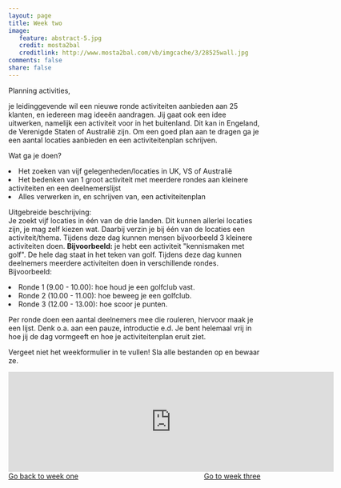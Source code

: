 ```yaml
---
layout: page 
title: Week two 
image: 
   feature: abstract-5.jpg
   credit: mosta2bal
   creditlink: http://www.mosta2bal.com/vb/imgcache/3/28525wall.jpg
comments: false
share: false 
---
```

Planning activities,

je leidinggevende wil een nieuwe ronde activiteiten aanbieden aan 25 klanten, en iedereen mag ideeën aandragen. Jij gaat ook een idee uitwerken, namelijk een activiteit voor in het buitenland. Dit kan in Engeland, de Verenigde Staten of Australië zijn. Om een goed plan aan te dragen ga je een aantal locaties aanbieden en een activiteitenplan schrijven.

Wat ga je doen?
<li>Het zoeken van vijf gelegenheden/locaties in UK, VS of Australië</li>
<li>Het bedenken van 1 groot activiteit met meerdere rondes aan kleinere activiteiten en een deelnemerslijst</li>
<li>Alles verwerken in, en schrijven van, een activiteitenplan</li>

Uitgebreide beschrijving:
<br>Je zoekt vijf locaties in één van de drie landen. Dit kunnen allerlei locaties zijn, je mag zelf kiezen wat. Daarbij verzin je bij één van de locaties een activiteit/thema. Tijdens deze dag kunnen mensen bijvoorbeeld 3 kleinere activiteiten doen. 
<b>Bijvoorbeeld:</b> je hebt een activiteit "kennismaken met golf". De hele dag staat in het teken van golf. Tijdens deze dag kunnen deelnemers meerdere activiteiten doen in verschillende rondes. 
Bijvoorbeeld: 
<li>Ronde 1 (9.00 - 10.00): hoe houd je een golfclub vast.</li> 
<li>Ronde 2 (10.00 - 11.00): hoe beweeg je een golfclub. </li>
<li>Ronde 3 (12.00 - 13.00): hoe scoor je punten. </li>

Per ronde doen een aantal deelnemers mee die rouleren, hiervoor maak je een lijst. Denk o.a. aan een pauze, introductie e.d. Je bent helemaal vrij in hoe jij de dag vormgeeft en hoe je activiteitenplan eruit ziet.

Vergeet niet het weekformulier in te vullen! Sla alle bestanden op en bewaar ze.


<iframe src="https://drive.google.com/embeddedfolderview?id=0BycjBNS3AKDWM2VweUJVS1pBc1U#list" width="650" height="200" frameborder="0"></iframe>






<div style="float: left"> 
<a href="{{ site.url }}/leisure-hospitality/project/week-1/" class="btn">Go back to week one</a>
</div>

<div style="float: right"> 
<a href="{{ site.url }}/leisure-hospitality/project/week-3/" class="btn">Go to week three</a>
</div>
